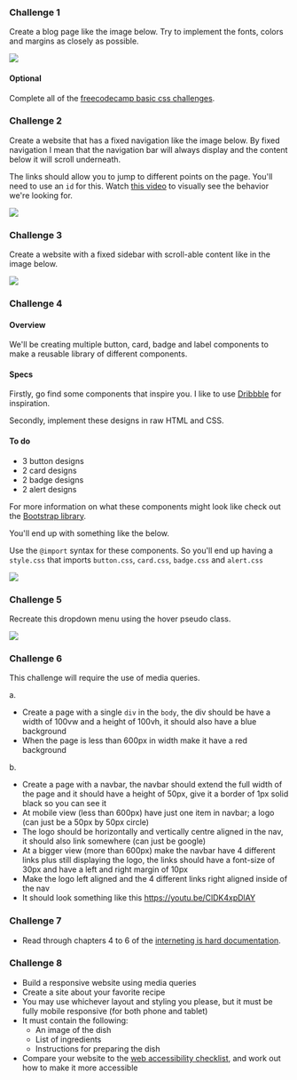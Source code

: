 ### Challenge 1

Create a blog page like the image below. Try to implement the fonts, colors and margins as closely as possible.

![](https://www.dl.dropboxusercontent.com/s/le9mx7tqpagho5p/basic_css_challenge.png)

#### Optional 

Complete all of the [freecodecamp basic css challenges](https://learn.freecodecamp.org/responsive-web-design/basic-css/).

### Challenge 2

Create a website that has a fixed navigation like the image below. By fixed navigation I mean that the navigation bar will always display and the content below it will scroll underneath.

The links should allow you to jump to different points on the page. You'll need to use an `id` for this. Watch [this video](https://www.youtube.com/watch?v=P6XGCOI-IDY&feature=youtu.be) to visually see the behavior we're looking for.

![](https://dl.dropboxusercontent.com/s/ex8s0rroexvub90/fixed-navbar.png?dl=0)

### Challenge 3

Create a website with a fixed sidebar with scroll-able content like in the image below.

![](https://dl.dropboxusercontent.com/s/d95wn114bgkcfng/fixed_sidebar.png)

### Challenge 4

#### Overview

We'll be creating multiple button, card, badge and label components to make a reusable library of different components.

#### Specs

Firstly, go find some components that inspire you. I like to use [Dribbble](https://dribbble.com/shots/popular/web-design) for inspiration.  

Secondly, implement these designs in raw HTML and CSS.

#### To do
- 3 button designs
- 2 card designs
- 2 badge designs
- 2 alert designs 

For more information on what these components might look like check out the [Bootstrap library](https://getbootstrap.com/docs/4.3/components/alerts/).

You'll end up with something like the below.

Use the `@import` syntax for these components. So you'll end up having a `style.css` that imports `button.css`, `card.css`, `badge.css` and `alert.css`

![](https://dl.dropboxusercontent.com/s/rs4co9uk1a6drlr/components.png?dl=0)

### Challenge 5

Recreate this dropdown menu using the hover pseudo class.

![](https://camo.githubusercontent.com/27733f78a1906a3dcbadf1395b1cd9975bec36c1/68747470733a2f2f6d656469612e67697068792e636f6d2f6d656469612f626b684d4131756c4c6752327536424e51762f67697068792e676966)

### Challenge 6

This challenge will require the use of media queries.

a. 
- Create a page with a single `div` in the `body`, the div should be have a width of 100vw and a height of 100vh, it should also have a blue background
- When the page is less than 600px in width make it have a red background

b.
- Create a page with a navbar, the navbar should extend the full width of the page and it should have a height of 50px, give it a border of 1px solid black so you can see it
- At mobile view (less than 600px) have just one item in navbar; a logo (can just be a 50px by 50px circle) 
- The logo should be horizontally and vertically centre aligned in the nav, it should also link somewhere (can just be google)
- At a bigger view (more than 600px) make the navbar have 4 different links plus still displaying the logo, the links should have a font-size of 30px and have a left and right margin of 10px 
- Make the logo left aligned and the 4 different links right aligned inside of the nav
- It should look something like this https://youtu.be/ClDK4xpDlAY

### Challenge 7
- Read through chapters 4 to 6 of the [interneting is hard documentation](https://internetingishard.com).

### Challenge 8
- Build a responsive website using media queries
- Create a site about your favorite recipe
- You may use whichever layout and styling you please, but it must be fully mobile responsive (for both phone and tablet)
- It must contain the following:
  - An image of the dish
  - List of ingredients
  - Instructions for preparing the dish
- Compare your website to the [web accessibility checklist](https://a11yproject.com/checklist/), and work out how to make it more accessible